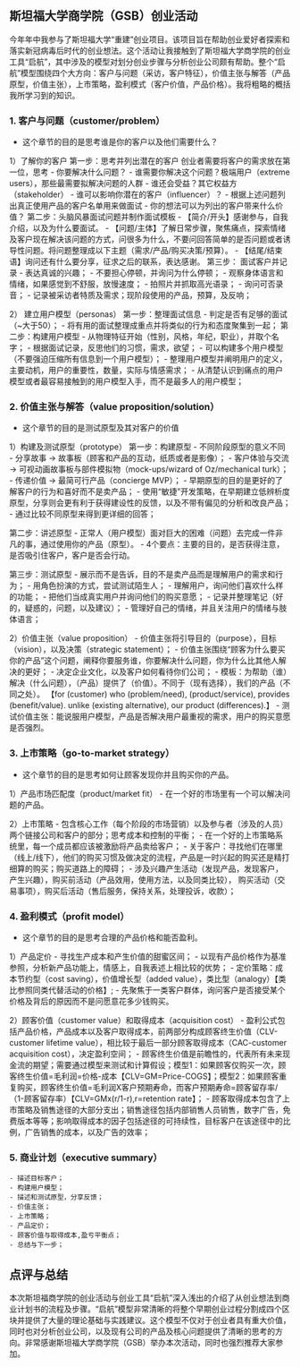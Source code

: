 ## 斯坦福大学商学院（GSB）创业活动

今年年中我参与了斯坦福大学“重建”创业项目。该项目旨在帮助创业爱好者探索和落实新冠病毒后时代的创业想法。这个活动让我接触到了斯坦福大学商学院的创业工具“启航”，其中涉及的模型对划分创业步骤与分析创业公司颇有帮助。整个“启航”模型围绕四个大方向：客户与问题（采访，客户特征），价值主张与解答（产品原型，价值主张），上市策略，盈利模式（客户价值，产品价格）。我将粗略的概括我所学习到的知识。


### 1. 客户与问题（customer/problem）
- 这个章节的目的是思考谁是你的客户以及他们需要什么？

1）了解你的客户
第一步：思考并列出潜在的客户
创业者需要将客户的需求放在第一位，思考
    - 你要解决什么问题？
    - 谁需要你解决这个问题？极端用户（extreme users），那些最需要拟解决问题的人群
    - 谁还会受益？其它权益方（stakeholder）
    - 谁可以影响你潜在的客户（influencer）？
    - 根据上述问题列出真正使用产品的客户名单用来做面试
    - 你的想法可以为列出的客户带来什么价值？
第二步：头脑风暴面试问题并制作面试模板
    - 【简介/开头】感谢参与，自我介绍，以及为什么要面试。 
    - 【问题/主体】了解日常步骤，聚焦痛点，探索情绪及客户现在解决该问题的方式，问很多为什么，不要问回答简单的是否问题或者诱导性问题。将问题整理成以下主题（需求/产品/购买决策/预算）。
    - 【结尾/结束语】询问还有什么要分享，征求之后的联系，表达感谢。
第三步： 面试客户并记录
    - 表达真诚的兴趣；
    - 不要担心停顿，并询问为什么停顿；
    - 观察身体语言和情绪，如果感觉到不舒服，放慢速度；
    - 拍照片并抓取高光语录；
    - 询问可否录音；
    - 记录被采访者特质及需求；现阶段使用的产品，预算，及反响；
   
2） 建立用户模型（personas）
第一步：整理面试信息
    - 判定是否有足够的面试（~大于50）；
    - 将有用的面试整理成重点并将类似的行为和态度聚集到一起；
第二步：构建用户模型
    - 从物理特征开始（性别，风格，年纪，职业），并取个名字；
    - 根据面试记录，反思他们的习惯，需求，欲望；
    - 可以构建多个用户模型（不要强迫压缩所有信息到一个用户模型）；
    - 整理用户模型并阐明用户的定义，主要动机，用户的重要性，数量，实际与情感需求；
    - 从清楚认识到痛点的用户模型或者最容易接触到的用户模型入手，而不是最多人的用户模型；
    
### 2. 价值主张与解答（value proposition/solution）
- 这个章节的目的是测试原型及其对客户的价值

1）构建及测试原型（prototype）
第一步：构建原型
    - 不同阶段原型的意义不同
        - 分享故事 -> 故事板（顾客和产品的互动，纸质或者是影像）；
        - 客户体验与交流 -> 可视动画故事板与部件模拟物（mock-ups/wizard of Oz/mechanical turk）；
        - 传递价值 -> 最简可行产品（concierge MVP）；
    - 早期原型的目的是更好的了解客户的行为和喜好而不是卖产品；
    - 使用“敏捷”开发策略，在早期建立低辨析度原型，分享则会更有利于获得建设性的反馈，以及不带有偏见的分析和改良产品；
    - 通过比较不同原型来得到更详细的回答；

第二步：讲述原型
    - 正常人（用户模型）面对巨大的困难（问题）去完成一件非凡的事，通过使用你的产品（原型）。
    - 4个要点：主要的目的，是否获得注意，是否吸引住客户，客户是否会行动。
    
第三步：测试原型
    - 展示而不是告诉，目的不是卖产品而是理解用户的需求和行为；
    - 用角色扮演的方式，尝试测试陌生人；
    - 理解用户，询问他们喜欢什么样的功能；
    - 把他们当成真实用户并询问他们的购买意愿；
    - 记录并整理笔记（好的，疑惑的，问题，以及建议）；
    - 管理好自己的情绪，并且关注用户的情绪与肢体语言；


2）价值主张（value proposition）
    - 价值主张将引导目的（purpose），目标（vision），以及决策（strategic statement）；
    - 价值主张围绕“顾客为什么要买你的产品”这个问题，阐释你要服务谁，你要解决什么问题，你为什么比其他人解决的更好；
    - 决定企业文化，以及客户如何看待你们公司；
    - 模板：为帮助（谁）解决（什么问题），（产品）提供了（价值）。不同于（现有选择），我们的产品（不同之处）。 【for (customer) who (problem/need), (product/service), provides (benefit/value). unlike (existing alternative), our product (differences).】
    - 测试价值主张：能说服用户模型，产品是否解决用户最重视的需求，用户的购买意愿是否强烈。
    

### 3. 上市策略（go-to-market strategy）
- 这个章节的目的是思考如何让顾客发现你并且购买你的产品。

1）产品市场匹配度（product/market fit）
    - 在一个好的市场里有一个可以解决问题的产品。

2）上市策略
    - 包含核心工作（每个阶段的市场营销）以及参与者（涉及的人员）两个链接公司和客户的部分；思考成本和控制的平衡；
    - 在一个好的上市策略系统里，每一个成员都应该被激励将产品卖给客户；
    - 关于客户：寻找他们在哪里（线上/线下），他们的购买习惯及做决定的流程，产品是一时兴起的购买还是精打细算的购买；购买道路上的障碍；
    - 涉及兴趣产生活动（发现产品，发现客户，产生兴趣），购买前活动（产品效用，使用方法，以及同类比较）， 购买活动（交易事项），购买后活动（售后服务，保持关系，处理投诉，收款）；
    
    
### 4. 盈利模式（profit model）
- 这个章节的目的是思考合理的产品价格和能否盈利。

1）产品定价
    - 寻找生产成本和产生价值的甜蜜区间；
    - 以现有产品价格作为基准参照，分析新产品功能上，情感上，自我表述上相比较的优势；
    - 定价策略：成本节约型（cost saving），价值增长型（added value），类比型（analogy）【类比参照同类代替活动的价格】;
    - 先聚焦于一类客户群体，询问客户是否接受某个价格及背后的原因而不是问愿意花多少钱购买。


2）顾客价值（customer value）和取得成本（acquisition cost）
    - 盈利公式包括产品价格，产品成本以及客户取得成本，前两部分构成顾客终生价值（CLV-customer lifetime value），相比较于最后一部分顾客取得成本（CAC-customer acquisition cost），决定盈利空间；
    - 顾客终生价值是前瞻性的，代表所有未来现金流的期望；需要通过模型来测试和计算假设；模型1：如果顾客仅购买一次，顾客终生价值=毛利润=价格-成本【CLV=GM=Price-COGS】；模型2：如果顾客重复购买，顾客终生价值=毛利润X客户预期寿命，而客户预期寿命=顾客留存率/（1-顾客留存率）【CLV=GMx(r/1-r),r=retention rate】；
    - 顾客取得成本包含了上市策略及销售途径的大部分支出；销售途径包括内部销售人员销售，数字广告，免费版本等等；影响取得成本的因子包括途径的可持续性，目标客户在该途径中的比例，广告销售的成本，以及广告的效率；
    
    
    
### 5. 商业计划（executive summary）
    - 描述目标客户；
    - 构建用户模型；
    - 描述和测试原型，分享反馈；
    - 价值主张；
    - 上市策略；
    - 产品定价；
    - 顾客价值与取得成本,盈亏平衡点；
    - 总结与下一步；
    
    
## 点评与总结
本次斯坦福商学院的创业活动与创业工具“启航”深入浅出的介绍了从创业想法到商业计划书的流程及步骤。“启航”模型非常清晰的将整个早期创业过程分割成四个区块并提供了大量的理论基础与实践建议。这个模型不仅对于创业者具有重大价值，同时也对分析创业公司，以及现有公司的产品及核心问题提供了清晰的思考的方向。非常感谢斯坦福大学商学院（GSB）举办本次活动，同时也强烈推荐大家参加。

